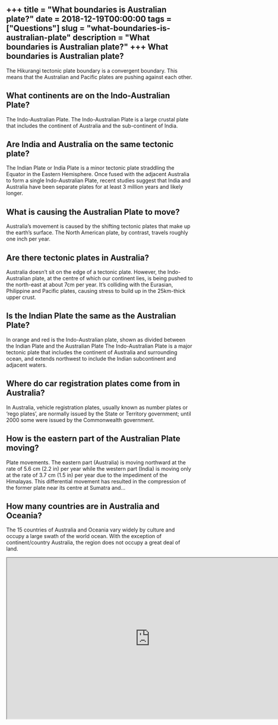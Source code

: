 +++
title = "What boundaries is Australian plate?"
date = 2018-12-19T00:00:00
tags = ["Questions"]
slug = "what-boundaries-is-australian-plate"
description = "What boundaries is Australian plate?"
+++
What boundaries is Australian plate?
------------------------------------

The Hikurangi tectonic plate boundary is a convergent boundary. This means that the Australian and Pacific plates are pushing against each other.

What continents are on the Indo-Australian Plate?
-------------------------------------------------

The Indo-Australian Plate. The Indo-Australian Plate is a large crustal plate that includes the continent of Australia and the sub-continent of India.

Are India and Australia on the same tectonic plate?
---------------------------------------------------

The Indian Plate or India Plate is a minor tectonic plate straddling the Equator in the Eastern Hemisphere. Once fused with the adjacent Australia to form a single Indo-Australian Plate, recent studies suggest that India and Australia have been separate plates for at least 3 million years and likely longer.

What is causing the Australian Plate to move?
---------------------------------------------

Australia’s movement is caused by the shifting tectonic plates that make up the earth’s surface. The North American plate, by contrast, travels roughly one inch per year.

Are there tectonic plates in Australia?
---------------------------------------

Australia doesn’t sit on the edge of a tectonic plate. However, the Indo-Australian plate, at the centre of which our continent lies, is being pushed to the north-east at about 7cm per year. It’s colliding with the Eurasian, Philippine and Pacific plates, causing stress to build up in the 25km-thick upper crust.

Is the Indian Plate the same as the Australian Plate?
-----------------------------------------------------

In orange and red is the Indo-Australian plate, shown as divided between the Indian Plate and the Australian Plate The Indo-Australian Plate is a major tectonic plate that includes the continent of Australia and surrounding ocean, and extends northwest to include the Indian subcontinent and adjacent waters.

Where do car registration plates come from in Australia?
--------------------------------------------------------

In Australia, vehicle registration plates, usually known as number plates or ‘rego plates’, are normally issued by the State or Territory government; until 2000 some were issued by the Commonwealth government.

How is the eastern part of the Australian Plate moving?
-------------------------------------------------------

Plate movements. The eastern part (Australia) is moving northward at the rate of 5.6 cm (2.2 in) per year while the western part (India) is moving only at the rate of 3.7 cm (1.5 in) per year due to the impediment of the Himalayas. This differential movement has resulted in the compression of the former plate near its centre at Sumatra and…

How many countries are in Australia and Oceania?
------------------------------------------------

The 15 countries of Australia and Oceania vary widely by culture and occupy a large swath of the world ocean. With the exception of continent/country Australia, the region does not occupy a great deal of land.

<iframe allow="accelerometer; autoplay; clipboard-write; encrypted-media; gyroscope; picture-in-picture" allowfullscreen="" class="__youtube_prefs__  epyt-is-override  no-lazyload" data-no-lazy="1" data-origheight="433" data-origwidth="770" data-skipgform_ajax_framebjll="" height="433" id="_ytid_50614" loading="lazy" src="https://www.youtube.com/embed/JBR0OJUiJeg?enablejsapi=1&autoplay=0&cc_load_policy=0&cc_lang_pref=&iv_load_policy=1&loop=0&modestbranding=0&rel=1&fs=1&playsinline=0&autohide=2&theme=dark&color=red&controls=1&" title="YouTube player" width="770"></iframe>